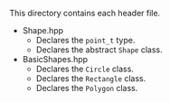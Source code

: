 <!-- include/README.md -->

This directory contains each header file.

- Shape.hpp
    * Declares the `point_t` type.
    * Declares the abstract `Shape` class.
- BasicShapes.hpp
    * Declares the `Circle` class.
    * Declares the `Rectangle` class.
    * Declares the `Polygon` class.

